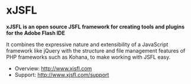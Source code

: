 xJSFL
=====

**xJSFL is an open source JSFL framework for creating tools and plugins for the Adobe Flash IDE**

It combines the expressive nature and extensibility of a JavaScript framework like jQuery with
the structure and file management features of PHP frameworks such as Kohana, to make working with
JSFL easy.

* Overview: http://www.xjsfl.com
* Support:  http://www.xjsfl.com/support

